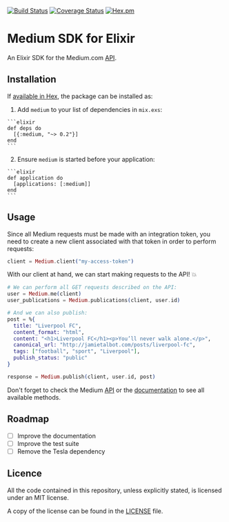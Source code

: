 [![Build Status](https://travis-ci.org/roperzh/medium-sdk-elixir.svg?branch=master)](https://travis-ci.org/roperzh/medium-sdk-elixir)
[![Coverage Status](https://coveralls.io/repos/github/roperzh/medium-sdk-elixir/badge.svg?branch=master)](https://coveralls.io/github/roperzh/medium-sdk-elixir?branch=master)
[![Hex.pm](https://img.shields.io/hexpm/v/medium.svg)](https://hex.pm/packages/medium)

# Medium SDK for Elixir

An Elixir SDK for the Medium.com [API](https://github.com/Medium/medium-api-docs).

## Installation

If [available in Hex](https://hex.pm/docs/publish), the package can be installed as:

  1. Add `medium` to your list of dependencies in `mix.exs`:

    ```elixir
    def deps do
      [{:medium, "~> 0.2"}]
    end
    ```

  2. Ensure `medium` is started before your application:

    ```elixir
    def application do
      [applications: [:medium]]
    end
    ```

## Usage

Since all Medium requests must be made with an integration token, you need
to create a new client associated with that token in order to perform requests:

```elixir
client = Medium.client("my-access-token")
```

With our client at hand, we can start making requests to the API! :boom:

```elixir
# We can perform all GET requests described on the API:
user = Medium.me(client)
user_publications = Medium.publications(client, user.id)

# And we can also publish:
post = %{
  title: "Liverpool FC",
  content_format: "html",
  content: "<h1>Liverpool FC</h1><p>You’ll never walk alone.</p>",
  canonical_url: "http://jamietalbot.com/posts/liverpool-fc",
  tags: ["football", "sport", "Liverpool"],
  publish_status: "public"
}

response = Medium.publish(client, user.id, post)
```

Don't forget to check the Medium [API](https://github.com/Medium/medium-api-docs)
or the [documentation](https://hexdocs.pm/medium/api-reference.html)
to see all available methods.


## Roadmap

- [ ] Improve the documentation
- [ ] Improve the test suite
- [ ] Remove the Tesla dependency

## Licence

All the code contained in this repository, unless explicitly stated, is licensed under an MIT license.

A copy of the license can be found in the [LICENSE](LICENSE) file.
